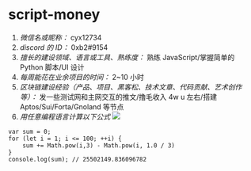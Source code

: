 # script-money

1. _微信名或昵称：_ cyx12734
2. _discord 的 ID：_ 0xb2#9154
3. _擅长的建设领域、语言或工具、熟练度：_ 熟练 JavaScript/掌握简单的 Python 脚本/UI 设计
4. _每周能花在业余项目的时间：_ 2~10 小时
5. _区块链建设经验（产品、项目、黑客松、技术文章、代码贡献、艺术创作等）：_ 发一些测试网和主网交互的推文/撸毛收入 4w u 左右/搭建 Aptos/Sui/Forta/Gnoland 等节点
6. _用任意编程语言计算以下公式_
   ![](<https://latex.codecogs.com/svg.image?\sum_{n=1}^{100}\left&space;(n^{3}-\sqrt[3]{n}&space;\right&space;)>)

```javaScript#
var sum = 0;
for (let i = 1; i <= 100; ++i) {
    sum += Math.pow(i,3) - Math.pow(i, 1.0 / 3)
}
console.log(sum); // 25502149.836096782
```
